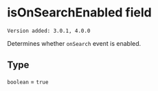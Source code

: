 # isOnSearchEnabled field

`Version added: 3.0.1, 4.0.0`

Determines whether `onSearch` event is enabled.

## Type

`boolean` = `true`
